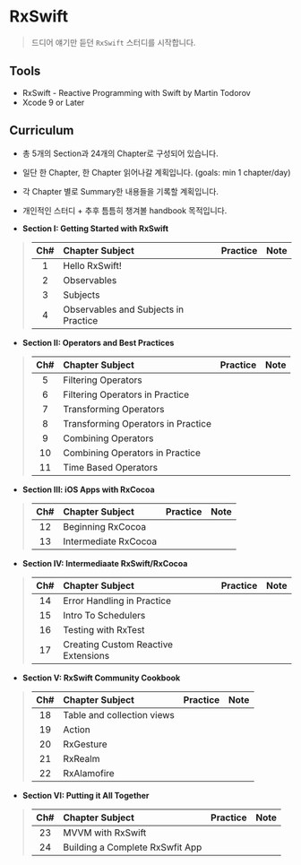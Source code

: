 # RxSwift
> 드디어 얘기만 듣던 `RxSwift` 스터디를 시작합니다.

## Tools
* RxSwift - Reactive Programming with Swift by Martin Todorov
* Xcode 9 or Later

## Curriculum
* 총 5개의 Section과 24개의 Chapter로 구성되어 있습니다.
* 일단 한 Chapter, 한 Chapter 읽어나갈 계획입니다. (goals: min 1 chapter/day)
* 각 Chapter 별로 Summary한 내용들을 기록할 계획입니다.
* 개인적인 스터디 + 추후 틈틈히 챙겨볼 handbook 목적입니다.

* **Section I: Getting Started with RxSwift**
> | Ch# | Chapter Subject | Practice | Note |
> |:---:| :--- | :---: | :--- |
> |1|Hello RxSwift!|||
> |2|Observables|||
> |3|Subjects|||
> |4|Observables and Subjects in Practice|||

* **Section II: Operators and Best Practices**
> | Ch# | Chapter Subject | Practice | Note |
> |:---:| :--- | :---: | :--- |
> |5|Filtering Operators|||
> |6|Filtering Operators in Practice|||
> |7|Transforming Operators|||
> |8|Transforming Operators in Practice|||
> |9|Combining Operators|||
> |10|Combining Operators in Practice|||
> |11|Time Based Operators|||
> 
* **Section III: iOS Apps with RxCocoa**
> | Ch# | Chapter Subject | Practice | Note |
> |:---:| :--- | :---: | :--- |
> |12|Beginning RxCocoa|||
> |13|Intermediate RxCocoa|||

* **Section IV: Intermediaate RxSwift/RxCocoa**
> | Ch# | Chapter Subject | Practice | Note |
> |:---:| :--- | :---: | :--- |
> |14|Error Handling in Practice|||
> |15|Intro To Schedulers|||
> |16|Testing with RxTest|||
> |17|Creating Custom Reactive Extensions|||

* **Section V: RxSwift Community Cookbook**
> | Ch# | Chapter Subject | Practice | Note |
> |:---:| :--- | :---: | :--- |
> |18|Table and collection views|||
> |19|Action|||
> |20|RxGesture|||
> |21|RxRealm|||
> |22|RxAlamofire|||

* **Section VI: Putting it All Together**
> | Ch# | Chapter Subject | Practice | Note |
> |:---:| :--- | :---: | :--- |
> |23|MVVM with RxSwift|||
> |24|Building a Complete RxSwfit App|||